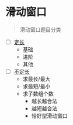 # 滑动窗口
> 滑动窗口题目分类
- [ ] [定长]() 
    - 基础
    - 进阶
    - 其他
- [ ] [不定长]() 
    - 求最长/最大
    - 求最短/最小
    - 求子数组个数
        - 越长越合法
        - 越短越合法
        - 恰好型滑动窗口